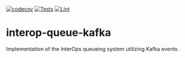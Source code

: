[![codecov](https://codecov.io/gh/projectronin/interop-queue/branch/master/graph/badge.svg?token=n4Puc73JLa&flag=kafka)](https://app.codecov.io/gh/projectronin/interop-queue/branch/master)
[![Tests](https://github.com/projectronin/interop-queue/actions/workflows/kafka_test.yml/badge.svg)](https://github.com/projectronin/interop-queue/actions/workflows/kafka_test.yml)
[![Lint](https://github.com/projectronin/interop-queue/actions/workflows/lint.yml/badge.svg)](https://github.com/projectronin/interop-queue/actions/workflows/lint.yml)

# interop-queue-kafka

Implementation of the InterOps queueing system utilizing Kafka events.
